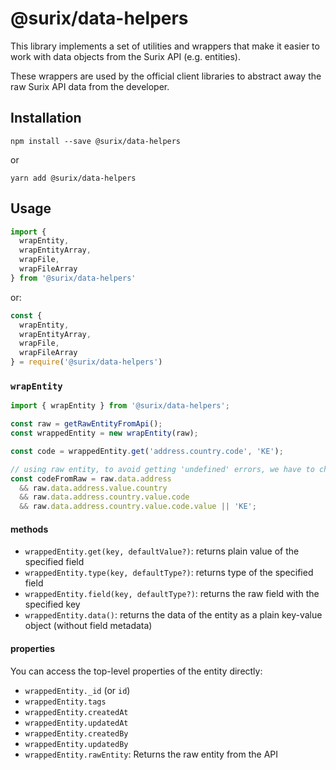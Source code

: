 # @surix/data-helpers

This library implements a set of utilities and wrappers that make it easier to work with data objects from the Surix API (e.g. entities).

These wrappers are used by the official client libraries to abstract away the raw Surix API data from the developer.

## Installation

```
npm install --save @surix/data-helpers
```

or

```
yarn add @surix/data-helpers
```

## Usage

```javascript
import { 
  wrapEntity,
  wrapEntityArray,
  wrapFile,
  wrapFileArray
} from '@surix/data-helpers'
```
or:

```javascript
const {
  wrapEntity,
  wrapEntityArray,
  wrapFile,
  wrapFileArray
} = require('@surix/data-helpers')
```

### `wrapEntity`

```javascript
import { wrapEntity } from '@surix/data-helpers';

const raw = getRawEntityFromApi();
const wrappedEntity = new wrapEntity(raw);

const code = wrappedEntity.get('address.country.code', 'KE');

// using raw entity, to avoid getting 'undefined' errors, we have to check whether each field exists
const codeFromRaw = raw.data.address
  && raw.data.address.value.country
  && raw.data.address.country.value.code
  && raw.data.address.country.value.code.value || 'KE';
```

#### methods

- `wrappedEntity.get(key, defaultValue?)`: returns plain value of the specified field
- `wrappedEntity.type(key, defaultType?)`: returns type of the specified field
- `wrappedEntity.field(key, defaultType?)`: returns the raw field with the specified key
- `wrappedEntity.data()`: returns the data of the entity as a plain key-value object (without field metadata)

#### properties
You can access the top-level properties of the entity directly:
- `wrappedEntity._id` (or `id`)
- `wrappedEntity.tags`
- `wrappedEntity.createdAt`
- `wrappedEntity.updatedAt`
- `wrappedEntity.createdBy`
- `wrappedEntity.updatedBy`
- `wrappedEntity.rawEntity`: Returns the raw entity from the API
